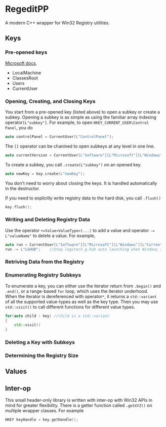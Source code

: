 # RegeditPP
A modern C++ wrapper for Win32 Registry utilities.

## Keys
### Pre-opened keys
[Microsoft docs](https://docs.microsoft.com/en-us/windows/win32/sysinfo/opening-creating-and-closing-keys).

- LocalMachine
- ClassesRoot
- Users
- CurrentUser

### Opening, Creating, and Closing Keys
You start from a pre-opened key (listed above) to open a subkey or create a subkey.
Opening a subkey is as simple as using the familiar array indexing operator`[L"subkey"]`.
For example, to open `HKEY_CURRENT_USER\Control Panel`, you do
```cpp
auto controlPanel = CurrentUser[L"ControlPanel"];
```
The `[]` operator can be chanined to open subkeys at any level in one line.
```cpp
auto currentVersion = CurrentUser[L"Software"][L"Microsoft"][L"Windows"][L"CurrentVersion"];
```
To create a subkey, you call `.create(L"subkey")` on an opened key.
```cpp
auto newKey = key.create(L"newKey");
```
You don't need to worry about closing the keys. 
It is handled automatically in the destructor.

If you need to explicitly write registry data to the hard disk, you call `.flush()`
```cpp
key.flush();
```

### Writing and Deleting Registry Data
Use the operator `+=Value<ValueType>(...)` to add a value and 
operator `-= L"valueName"` to delete a value. For example,
```cpp
auto run = CurrentUser[L"Software"][L"Microsoft"][L"Windows"][L"CurrentVersion"][L"Run"];
run -= L"LGHUB";    //Stop logitech g-hub auto launching when Windows start up

```


### Retriving Data from the Registry
### Enumerating Registry Subkeys
To enumerate a key, you can either use the iterator return from `.begin()` and `.end()`,
or a range-based `for` loop, which uses the iterator underhood.
When the iterator is dereferenced with operator`*`, it returns a `std::variant` of all the
supported value-types as well as the key type. 
Then you may use `std::visit()` to call different functions
for different value types.
```cpp
for(auto child : key) //child is a std::variant
{
    std::visit()
}
```
### Deleting a Key with Subkeys
### Determining the Registry Size

## Values


## Inter-op
This small header-only library is written with inter-op with Win32 APIs in mind for greater flexibility.
There is a getter function called `.getXYZ()` on multiple wrapper classes. For example
```cpp
HKEY keyHandle = key.getHandle();

```